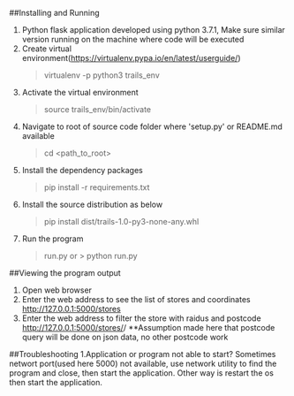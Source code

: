 ##Installing and Running
1. Python flask application developed using python 3.7.1, Make sure similar
   version running on the machine where code will be executed
2. Create virtual environment(https://virtualenv.pypa.io/en/latest/userguide/)
    >virtualenv -p python3 trails_env
3. Activate the  virtual environment
    >source trails_env/bin/activate
4. Navigate to root of source code folder where 'setup.py' or README.md available
    > cd <path_to_root>
5. Install the dependency packages
    > pip install -r requirements.txt
6. Install the source distribution as below
    > pip install dist/trails-1.0-py3-none-any.whl
7. Run the program
    > run.py or > python run.py

##Viewing the program output
1. Open web browser
2. Enter the web address to see the list of stores and coordinates
    http://127.0.0.1:5000/stores
3. Enter the web address to filter the store with raidus and postcode
    http://127.0.0.1:5000/stores/<postcode>/<radius>
    **Assumption made here that postcode query will be done on json data, no
      other postcode work


##Troubleshooting
1.Application or program not able to start?
    Sometimes networt port(used here 5000) not available, use network utility
    to find the program and close, then start the application. Other way is 
    restart the os then start the application.